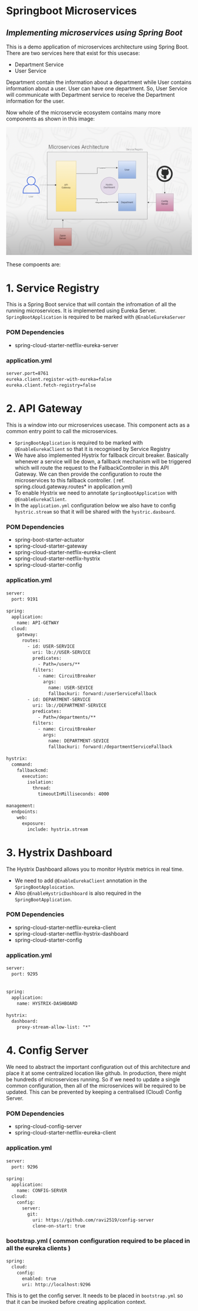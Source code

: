 # Springboot Microservices
## _Implementing microservices using Spring Boot_

This is a demo application of microservices architecture using Spring Boot.
There are two services here that exist for this usecase:
- Department Service
- User Service

Department contain the information about a department while User contains information about a user. User can have one department. So, User Service will communicate with Department service to receive the Department information for the user.

Now whole of the microservcie ecosystem contains many more components as shown in this image:

![alt text](./Arch.png)

These compoents are:

# 1. Service Registry
This is a Spring Boot service that will contain the infromation of all the running microservices. It is implemented using Eureka Server.
`SpringBootApplication` is required to be marked with `@EnableEurekaServer`
### POM Dependencies
- spring-cloud-starter-netflix-eureka-server
### application.yml
```
server.port=8761
eureka.client.register-with-eureka=false
eureka.client.fetch-registry=false
```

# 2. API Gateway
This is a window into our microservices usecase. This component acts as a common entry point to call the microservices.
- `SpringBootApplication` is required to be marked with `@EnableEurekaClient` so that it is recognised by Service Registry
- We have also implemented Hystrix for fallback circuit breaker. Basically whenever a service will be down, a fallback mechanism will be triggered which will route the request to the FallbackController in this API Gateway. We can then provide the configuration to route the microservices to this fallback controller. ( ref. spring.cloud.gateway.routes* in application.yml)
- To enable Hystrix we need to annotate `SpringBootApplication` with `@EnableEurekaClient`.
- In the `application.yml` configuration below we also have to config `hystric.stream` so that it will be shared with the `hystric.dasboard`.
### POM Dependencies
- spring-boot-starter-actuator
- spring-cloud-starter-gateway
- spring-cloud-starter-netflix-eureka-client
- spring-cloud-starter-netflix-hystrix
- spring-cloud-starter-config
### application.yml
```
server:
  port: 9191

spring:
  application:
    name: API-GETWAY
  cloud:
    gateway:
      routes:
        - id: USER-SERVICE
          uri: lb://USER-SERVICE
          predicates:
            - Path=/users/**
          filters:
            - name: CircuitBreaker
              args:
                name: USER-SEVICE
                fallbackuri: forward:/userServiceFallback
        - id: DEPARTMENT-SERVICE
          uri: lb://DEPARTMENT-SERVICE
          predicates:
            - Path=/departments/**
          filters:
            - name: CircuitBreaker
              args:
                name: DEPARTMENT-SEVICE
                fallbackuri: forward:/departmentServiceFallback

hystrix:
  command:
    fallbackcmd:
      execution:
        isolation:
          thread:
            timeoutInMilliseconds: 4000

management:
  endpoints:
    web:
      exposure:
        include: hystrix.stream
```

# 3. Hystrix Dashboard
The Hystrix Dashboard allows you to monitor Hystrix metrics in real time.
- We need to add `@EnableEurekaClient` annotation in the `SpringBootApploication`.
- Also `@EnableHystricDashboard` is also required in the `SpringBootApplication`.
### POM Dependencies
- spring-cloud-starter-netflix-eureka-client
- spring-cloud-starter-netflix-hystrix-dashboard
- spring-cloud-starter-config

### application.yml
```
server:
  port: 9295


spring:
  application:
    name: HYSTRIX-DASHBOARD

hystrix:
  dashboard:
    proxy-stream-allow-list: "*"
```

# 4. Config Server
We need to abstract the important configuration out of this architecture and place it at some centralized location like github. In production, there might be hundreds of microservices running. So if we need to update a single common configuration, then all of the microservices will be required to be updated. This can be prevented by keeping a centralised (Cloud) Config Server.
### POM Dependencies
- spring-cloud-config-server
- spring-cloud-starter-netflix-eureka-client
### application.yml
```
server:
  port: 9296

spring:
  application:
    name: CONFIG-SERVER
  cloud:
    config:
      server:
        git:
          uri: https://github.com/ravi2519/config-server
          clone-on-start: true
```

### bootstrap.yml ( common configuration required to be placed in all the eureka clients )
```
spring:
  cloud:
    config:
      enabled: true
      uri: http://localhost:9296
```
This is to get the config server. It needs to be placed in `bootstrap.yml` so that it can be invoked before creating application context.
